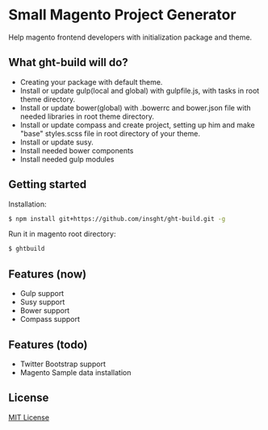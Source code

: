 # Small Magento Project Generator
Help magento frontend developers with initialization package and theme.


##  What ght-build will do?
 - Creating your package with default theme.
 - Install or update gulp(local and global) with gulpfile.js, with tasks in root theme directory.
 - Install or update bower(global) with .bowerrc and bower.json file with needed libraries in root theme directory.
 - Install or update compass and create project, setting up him and make "base" styles.scss file in root directory of your theme.
 - Install or update susy.
 - Install needed bower components
 - Install needed gulp modules


## Getting started
Installation:
```sh
$ npm install git+https://github.com/insght/ght-build.git -g
```

Run it in magento root directory:
```sh
$ ghtbuild
```

## Features (now)
* Gulp support
* Susy support
* Bower support
* Compass support

## Features (todo)
* Twitter Bootstrap support
* Magento Sample data installation



## License
[MIT License](http://en.wikipedia.org/wiki/MIT_License)
